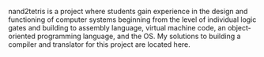 nand2tetris is a project where students gain experience in the design and functioning of computer systems beginning from the level of individual logic gates and building to assembly language, virtual machine code, an object-oriented programming language, and the OS. My solutions to building a compiler and translator for this project are located here. 